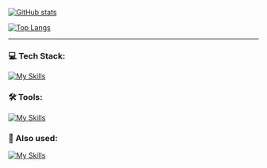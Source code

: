 [![GitHub stats](https://github-readme-stats.vercel.app/api?username=vladDotH)](https://github.com/anuraghazra/github-readme-stats)


[![Top Langs](https://github-readme-stats.vercel.app/api/top-langs/?username=vladDotH)](https://github.com/anuraghazra/github-readme-stats)

---

### 💻 Tech Stack:

[![My Skills](https://skillicons.dev/icons?i=ts,vue,nestjs,postgres,sass)](https://skillicons.dev)

### 🛠️ Tools:

[![My Skills](https://skillicons.dev/icons?i=nodejs,vite,sequelize,docker,nginx)](https://skillicons.dev)

### 🔧 Also used:

[![My Skills](https://skillicons.dev/icons?i=redis,mongodb,scala,kotlin,rust,py,c,cpp,java,haskell,latex&perline=6)](https://skillicons.dev)
